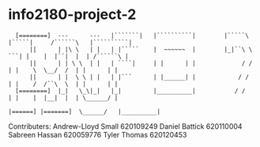 # info2180-project-2

      [========]  ---      ---   |```````|   |``````````|        |`````\   |`````|     /``````\   |``````````|
          ||      | |\ \   | |   | |`````    |  ~~~~~~  |        |_|``\ \   ```| |    |  |``|  |  | /``````\ |
          ||      | | \ \  | |   | ````|     | |      | |             / /      | |    \  \__/  /  | |      | |
          ||      | |  \ \ | |   | |```      | |______| |            / /       | |    /  /``\  \  | |      | |
      [========]  |_|   \_\|_|   |_|         |__________|           / /        | |    |  |__|  |  | \______/ |
                                                                   |======] |=======]  \______/   |__________|

Contributers:
Andrew-Lloyd Small  620109249
Daniel Battick      620110004
Sabreen Hassan      620059776
Tyler Thomas        620120453
